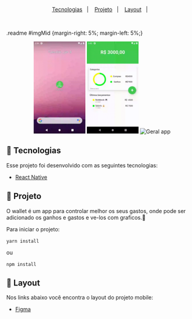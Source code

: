 <p align="center">
  <a href="#-tecnologias">Tecnologias</a>&nbsp;&nbsp;&nbsp;|&nbsp;&nbsp;&nbsp;
  <a href="#-projeto">Projeto</a>&nbsp;&nbsp;&nbsp;|&nbsp;&nbsp;&nbsp;
  <a href="#-layout">Layout</a>&nbsp;&nbsp;&nbsp;|&nbsp;&nbsp;&nbsp;
</p>

<br>

.readme #imgMid {margin-right: 5%; margin-left: 5%;}

<p align="center">
  <img alt="Open App" src=".github/open.gif" width="27%">
  <img id="imgMid" alt="Add" src=".github/add_gasto.gif" width="27%">
  <img alt="Geral app" src=".github/list.gif" width="27%">
</p>

## 🚀 Tecnologias

Esse projeto foi desenvolvido com as seguintes tecnologias:

- [React Native](https://facebook.github.io/react-native/)

## 📱 Projeto

O wallet é um app para controlar melhor os seus gastos, onde pode ser adicionado os ganhos e gastos e ve-los com graficos.💸

Para iniciar o projeto:

```
yarn install
```
ou
```
npm install
```

## 🔖 Layout

Nos links abaixo você encontra o layout do projeto mobile:

- [Figma](https://www.figma.com/file/XMTi1CXAcIxMfdDaDPi1j6/Smart-wallet?node-id=0%3A1)